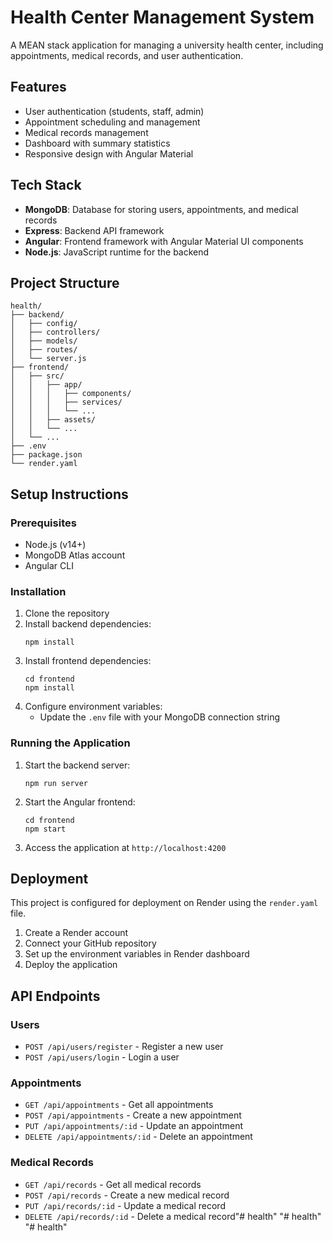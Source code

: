 # Health Center Management System

A MEAN stack application for managing a university health center, including appointments, medical records, and user authentication.

## Features

- User authentication (students, staff, admin)
- Appointment scheduling and management
- Medical records management
- Dashboard with summary statistics
- Responsive design with Angular Material

## Tech Stack

- **MongoDB**: Database for storing users, appointments, and medical records
- **Express**: Backend API framework
- **Angular**: Frontend framework with Angular Material UI components
- **Node.js**: JavaScript runtime for the backend

## Project Structure

```
health/
├── backend/
│   ├── config/
│   ├── controllers/
│   ├── models/
│   ├── routes/
│   └── server.js
├── frontend/
│   ├── src/
│   │   ├── app/
│   │   │   ├── components/
│   │   │   ├── services/
│   │   │   └── ...
│   │   ├── assets/
│   │   └── ...
│   └── ...
├── .env
├── package.json
└── render.yaml
```

## Setup Instructions

### Prerequisites

- Node.js (v14+)
- MongoDB Atlas account
- Angular CLI

### Installation

1. Clone the repository
2. Install backend dependencies:
   ```
   npm install
   ```
3. Install frontend dependencies:
   ```
   cd frontend
   npm install
   ```
4. Configure environment variables:
   - Update the `.env` file with your MongoDB connection string

### Running the Application

1. Start the backend server:
   ```
   npm run server
   ```
2. Start the Angular frontend:
   ```
   cd frontend
   npm start
   ```
3. Access the application at `http://localhost:4200`

## Deployment

This project is configured for deployment on Render using the `render.yaml` file.

1. Create a Render account
2. Connect your GitHub repository
3. Set up the environment variables in Render dashboard
4. Deploy the application

## API Endpoints

### Users
- `POST /api/users/register` - Register a new user
- `POST /api/users/login` - Login a user

### Appointments
- `GET /api/appointments` - Get all appointments
- `POST /api/appointments` - Create a new appointment
- `PUT /api/appointments/:id` - Update an appointment
- `DELETE /api/appointments/:id` - Delete an appointment

### Medical Records
- `GET /api/records` - Get all medical records
- `POST /api/records` - Create a new medical record
- `PUT /api/records/:id` - Update a medical record
- `DELETE /api/records/:id` - Delete a medical record"# health" 
"# health" 
"# health" 
